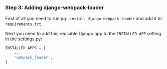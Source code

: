 ### Step 3: Adding django-webpack-loader

First of all you need to run `pip install django-webpack-loader` and add it to `requirements.txt`.

Next you need to add this reusable Django app to the `INSTALLED_APP` setting in the settings.py:

```python
INSTALLED_APPS = [
    ...
    'webpack_loader',
]